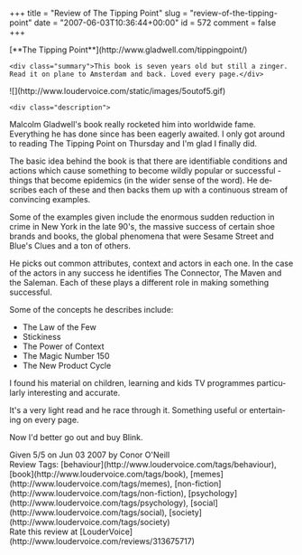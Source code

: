 +++
title = "Review of The Tipping Point"
slug = "review-of-the-tipping-point"
date = "2007-06-03T10:36:44+00:00"
id = 572
comment = false
+++

<div lang="en" class="hreview">
    <div class="item ">
            <span class="fn org">[**The Tipping Point**](http://www.gladwell.com/tippingpoint/)</span>
     </div>

    <div class="summary">This book is seven years old but still a zinger. Read it on plane to Amsterdam and back. Loved every page.</div> 

<div class="stars" title="5">![](http://www.loudervoice.com/static/images/5outof5.gif)</div>

    <div class="description">

Malcolm Gladwell's book really rocketed him into worldwide fame. Everything he has done since has been eagerly awaited. I only got around to reading The Tipping Point on Thursday and I'm glad I finally did.

The basic idea behind the book is that there are identifiable conditions and actions which cause something to become wildly popular or successful - things that become epidemics (in the wider sense of the word). He describes each of these and then backs them up with a continuous stream of convincing examples.

Some of the examples given include the enormous sudden reduction in crime in New York in the late 90's, the massive success of certain shoe brands and books, the global phenomena that were Sesame Street and Blue's Clues and a ton of others.

He picks out common attributes, context and actors in each one. In the case of the actors in any success he identifies The Connector, The Maven and the  Saleman. Each of these plays a different role in making something successful.

Some of the concepts he describes include:

*   The Law of the Few
*   Stickiness
*   The Power of Context
*   The Magic Number 150
*   The New Product Cycle

I found his material on children, learning and kids TV programmes particularly interesting and accurate.

It's a very light read and he race through it. Something useful or entertaining on every page.

Now I'd better go out and buy Blink. 
</div>
<div>Given <span class="rating">5</span>/5 on <span class="dtreviewed">Jun 03 2007</span> by <span class="reviewer vcard"><span class="fn">Conor O'Neill</span></span></div>
    <div class="review_tags">Review Tags: [behaviour](http://www.loudervoice.com/tags/behaviour), [book](http://www.loudervoice.com/tags/book), [memes](http://www.loudervoice.com/tags/memes), [non-fiction](http://www.loudervoice.com/tags/non-fiction), [psychology](http://www.loudervoice.com/tags/psychology), [social](http://www.loudervoice.com/tags/social), [society](http://www.loudervoice.com/tags/society)</div>
    <div class="rate">Rate this review at [LouderVoice](http://www.loudervoice.com/reviews/313675717)</div>
</div>
